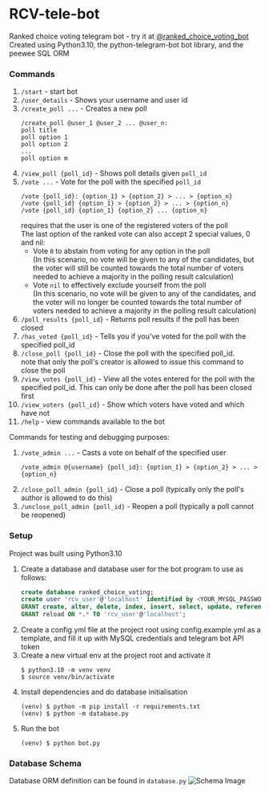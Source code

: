 # RCV-tele-bot
Ranked choice voting telegram bot - try it at [@ranked_choice_voting_bot](https://t.me/ranked_choice_voting_bot)   
Created using Python3.10, the python-telegram-bot bot library, and the peewee SQL ORM

### Commands
1) `/start` - start bot
2) `/user_details` - Shows your username and user id
3) `/create_poll ...` - Creates a new poll
   ```
   /create_poll @user_1 @user_2 ... @user_n:  
   poll title  
   poll option 1  
   poll option 2
   ...
   poll option m
   ```
4) `/view_poll {poll_id}` - Shows poll details given `poll_id`
5) `/vote ...` - Vote for the poll with the specified `poll_id`
   ```
   /vote {poll_id}: {option_1} > {option_2} > ... > {option_n} 
   /vote {poll_id} {option_1} > {option_2} > ... > {option_n} 
   /vote {poll_id} {option_1} {option_2} ... {option_n}
   ```
   requires that the user is one of the registered 
   voters of the poll  
   The last option of the ranked vote can also accept 2 special values, 0 and nil:
   - Vote `0` to abstain from voting for any option in the poll   
     (In this scenario, no vote will be given to any of the candidates,
     but the voter will still be counted towards the total number of 
     voters needed to achieve a majority in the polling result calculation)
   - Vote `nil` to effectively exclude yourself from the poll  
     (In this scenario, no vote will be given to any of the candidates, 
     and the voter will no longer be counted towards the total number of 
     voters needed to achieve a majority in the polling result calculation)
6) `/poll_results {poll_id}` - Returns poll results if the poll has been closed
7) `/has_voted {poll_id}` - Tells you if you've voted for the poll with the 
specified poll_id
8) `/close_poll {poll_id}` - Close the poll with the specified poll_id.   
note that only the poll's creator is allowed
to issue this command to close the poll
9) `/view_votes {poll_id}` - View all the votes entered for the poll 
with the specified poll_id. This can only be done after the poll 
has been closed first
10) `/view_voters {poll_id}` - Show which voters have voted and which have not
11) `/help` - view commands available to the bot

Commands for testing and debugging purposes: 
1) `/vote_admin ...` - Casts a vote on behalf of the specified user  
   ```
   /vote_admin @{username} {poll_id}: {option_1} > {option_2} > ... > {option_n}
   ```
2) `/close_poll_admin {poll_id}` - Close a poll
(typically only the poll's author is allowed to do this)
3) `/unclose_poll_admin {poll_id}` - Reopen a poll (typically a poll cannot be reopened)

### Setup
Project was built using Python3.10

1. Create a database and database user for the bot program to use as follows:
   ```SQL
   create database ranked_choice_voting;
   create user 'rcv_user'@'localhost' identified by <YOUR_MYSQL_PASSWORD>;
   GRANT create, alter, delete, index, insert, select, update, references ON ranked_choice_voting.* TO 'rcv_user'@'localhost';
   GRANT reload ON *.* TO 'rcv_user'@'localhost';
   ```
3. Create a config.yml file at the project root using config.example.yml as a template,
   and fill it up with MySQL credentials and telegram bot API token
4. Create a new virtual env at the project root and activate it
   ```shell
   $ python3.10 -m venv venv
   $ source venv/bin/activate
   ```
5. Install dependencies and do database initialisation
   ```shell
   (venv) $ python -m pip install -r requirements.txt
   (venv) $ python -m database.py
   ```
6. Run the bot
   ```shell
   (venv) $ python bot.py
   ```

### Database Schema
Database ORM definition can be found in `database.py`
![Schema Image](https://github.com/milselarch/RCV-tele-bot/blob/master/schema.png)
